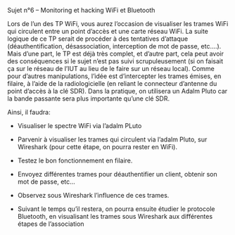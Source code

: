 Sujet n°6 – Monitoring et hacking WiFi et Bluetooth


Lors de l’un des TP WiFi, vous aurez l’occasion de visualiser les trames WiFi qui circulent entre un point d’accès et une carte réseau WiFi. La suite logique de ce TP serait de procéder à des tentatives d’attaque (déauthentification, désassociation, interception de mot de passe, etc….). Mais d’une part, le TP est déjà très complet, et d’autre part, cela peut avoir des conséquences si le sujet n’est pas suivi
scrupuleusement (si on faisait ça sur le réseau de l’IUT au lieu de le faire sur un réseau local). Comme pour d’autres manipulations, l’idée est d’intercepter les trames émises, en filaire, à l’aide de la radiologicielle (en reliant le connecteur d’antenne du point d’accès à la clé SDR). Dans la pratique, on utilisera un Adalm Pluto car la bande passante sera plus importante qu’une clé SDR.

Ainsi, il faudra:

- Visualiser le spectre WiFi via l’adalm PLuto

- Parvenir à visualiser les trames qui circulent via l’adalm Pluto, sur Wireshark (pour cette étape, on pourra rester en WiFi).

- Testez le bon fonctionnement en filaire.

- Envoyez différentes trames pour déauthentifier un client, obtenir son mot de passe, etc…
  
- Observez sous Wireshark l’influence de ces trames.

- Suivant le temps qu’il restera, on pourra ensuite étudier le protocole Bluetooth, en visualisant les trames sous Wireshark aux différentes étapes de l’association
